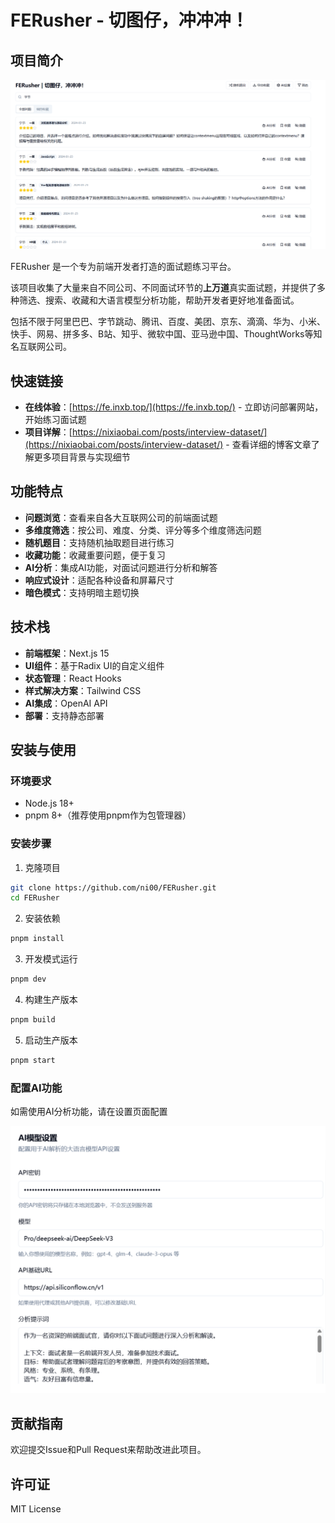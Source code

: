 # FERusher - 切图仔，冲冲冲！

## 项目简介

![网页图片](./example/web.png)

FERusher 是一个专为前端开发者打造的面试题练习平台。

该项目收集了大量来自不同公司、不同面试环节的**上万道**真实面试题，并提供了多种筛选、搜索、收藏和大语言模型分析功能，帮助开发者更好地准备面试。

包括不限于阿里巴巴、字节跳动、腾讯、百度、美团、京东、滴滴、华为、小米、快手、网易、拼多多、B站、知乎、微软中国、亚马逊中国、ThoughtWorks等知名互联网公司。

## 快速链接

- **在线体验**：[https://fe.inxb.top/](https://fe.inxb.top/) - 立即访问部署网站，开始练习面试题
- **项目详解**：[https://nixiaobai.com/posts/interview-dataset/](https://nixiaobai.com/posts/interview-dataset/) - 查看详细的博客文章了解更多项目背景与实现细节

## 功能特点

- **问题浏览**：查看来自各大互联网公司的前端面试题
- **多维度筛选**：按公司、难度、分类、评分等多个维度筛选问题
- **随机题目**：支持随机抽取题目进行练习
- **收藏功能**：收藏重要问题，便于复习
- **AI分析**：集成AI功能，对面试问题进行分析和解答
- **响应式设计**：适配各种设备和屏幕尺寸
- **暗色模式**：支持明暗主题切换

## 技术栈

- **前端框架**：Next.js 15
- **UI组件**：基于Radix UI的自定义组件
- **状态管理**：React Hooks
- **样式解决方案**：Tailwind CSS
- **AI集成**：OpenAI API
- **部署**：支持静态部署

## 安装与使用

### 环境要求

- Node.js 18+ 
- pnpm 8+（推荐使用pnpm作为包管理器）

### 安装步骤

1. 克隆项目
```bash
git clone https://github.com/ni00/FERusher.git
cd FERusher
```

2. 安装依赖
```bash
pnpm install
```

3. 开发模式运行
```bash
pnpm dev
```

4. 构建生产版本
```bash
pnpm build
```

5. 启动生产版本
```bash
pnpm start
```

### 配置AI功能

如需使用AI分析功能，请在设置页面配置

![设置图片](./example/settings.png)

## 贡献指南

欢迎提交Issue和Pull Request来帮助改进此项目。

## 许可证

MIT License 